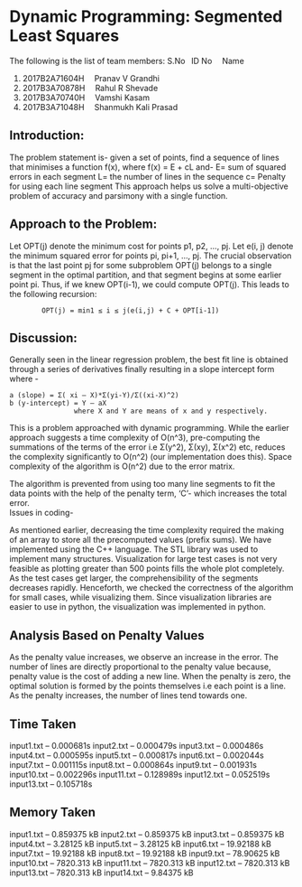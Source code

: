
# Dynamic Programming: Segmented Least Squares

The following is the list of team members:
S.No	 ID No	  Name
1.	2017B2A71604H	  Pranav V Grandhi
2.	2017B3A70878H	  Rahul R Shevade
3.	2017B3A70740H	  Vamshi Kasam
4.	2017B3A71048H	  Shanmukh Kali Prasad

## Introduction:

The problem statement is- given a set of points, find a sequence of lines that minimises a function f(x), where f(x) = E + cL and-
	E= sum of squared errors in each segment
	L= the number of lines in the sequence
	c= Penalty for using each line segment
This approach helps us solve a multi-objective problem of accuracy and parsimony with a single function.

## Approach to the Problem:

Let OPT(j) denote the minimum cost for points p1, p2, …, pj. Let e(i, j) denote the minimum squared error for points pi, pi+1, …, pj. The crucial observation is that the last point pj for some subproblem OPT(j) belongs to a single segment in the optimal partition, and that segment begins at some earlier point pi. Thus, if we knew OPT(i-1), we could compute OPT(j). This leads to the following recursion:
	
			OPT(j) = min1 ≤ i ≤ j(e(i,j) + C + OPT[i-1])

## Discussion:

Generally seen in the linear regression problem, the best fit line is obtained through a series of derivatives finally resulting in a slope intercept form where -

	a (slope) = Σ( xi – X)*Σ(yi-Y)/Σ((xi-X)^2)
	b (y-intercept) = Y – aX
					where X and Y are means of x and y respectively.
 
This is a problem approached with dynamic programming. While the earlier approach suggests a time complexity of O(n^3), pre-computing the summations of the terms of the error i.e Σ(y^2), Σ(xy), Σ(x^2) etc, reduces the complexity significantly to O(n^2) (our implementation does this). Space complexity of the algorithm is O(n^2) due to the error matrix.

The algorithm is prevented from using too many line segments to fit the data points with the help of the penalty term, ‘C’- which increases the total error.  
Issues in coding-

As mentioned earlier, decreasing the time complexity required the making of an array to store all the precomputed values (prefix sums).  We have implemented using the C++ language. The STL library was used to implement many structures. Visualization for large test cases is not very feasible as plotting greater than 500 points fills the whole plot completely. As the test cases get larger, the comprehensibility of the segments decreases rapidly. Henceforth, we checked the correctness of the algorithm for small cases, while visualizing them. Since visualization libraries are easier to use in python, the visualization was implemented in python.

## Analysis Based on Penalty Values

As the penalty value increases, we observe an increase in the error. The number of lines are directly proportional to the penalty value because, penalty value is the cost of adding a new line. When the penalty is zero, the optimal solution is formed by the points themselves i.e each point is a line. As the penalty increases, the number of lines tend towards one.

## Time Taken

input1.txt – 0.000681s
input2.txt – 0.000479s
input3.txt – 0.000486s
input4.txt – 0.000595s
input5.txt – 0.000817s
input6.txt – 0.002044s
input7.txt – 0.001115s
input8.txt – 0.000864s
input9.txt – 0.001931s
input10.txt – 0.002296s
input11.txt – 0.128989s
input12.txt – 0.052519s
input13.txt – 0.105718s

## Memory Taken

input1.txt – 0.859375 kB
input2.txt – 0.859375 kB
input3.txt – 0.859375 kB
input4.txt – 3.28125 kB
input5.txt – 3.28125 kB
input6.txt – 19.92188 kB
input7.txt – 19.92188 kB
input8.txt – 19.92188 kB
input9.txt – 78.90625 kB
input10.txt – 7820.313 kB
input11.txt – 7820.313 kB
input12.txt – 7820.313 kB
input13.txt – 7820.313 kB
input14.txt – 9.84375 kB


